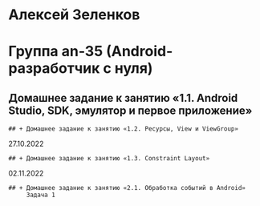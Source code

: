 # Алексей Зеленков
# Группа an-35 (Android-разработчик с нуля)

##   Домашнее задание к занятию «1.1. Android Studio, SDK, эмулятор и первое приложение»
    ## + Домашнее задание к занятию «1.2. Ресурсы, View и ViewGroup»
27.10.2022

    ## + Домашнее задание к занятию «1.3. Constraint Layout»
02.11.2022

    ## + Домашнее задание к занятию «2.1. Обработка событий в Android»
         Задача 1

